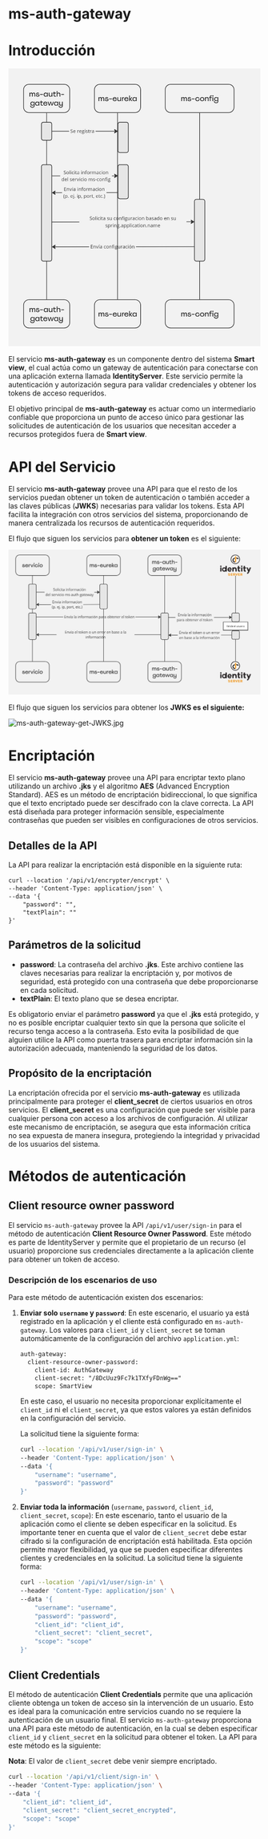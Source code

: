 # ms-auth-gateway

# Introducción

![ms-auth-gateway.jpg](./images/ms-auth-gateway.jpg)

El servicio **ms-auth-gateway** es un componente  dentro del sistema **Smart view**, el cual actúa como un gateway de autenticación para conectarse con una aplicación externa  llamada **IdentityServer**. Este servicio permite la autenticación y autorización segura para validar credenciales y obtener los tokens de acceso requeridos.

El objetivo principal de **ms-auth-gateway** es actuar como un intermediario confiable que proporciona un punto de acceso único para gestionar las solicitudes de autenticación de los usuarios que necesitan acceder a recursos protegidos fuera de **Smart view**.

# API del Servicio

El servicio **ms-auth-gateway** provee una API para que el resto de los servicios puedan obtener un token de autenticación o también acceder a las claves públicas (**JWKS**) necesarias para validar los tokens. Esta API facilita la integración con otros servicios del sistema, proporcionando de manera centralizada los recursos de autenticación requeridos.

El flujo que siguen los servicios para **obtener un token** es el siguiente:

![ms-auth-gateway-get-token.jpg](./images/ms-auth-gateway-get-token.jpg)

El flujo que siguen los servicios para obtener los **JWKS es el siguiente:**

![ms-auth-gateway-get-JWKS.jpg](/images/ms-auth-gateway-get-JWKS.jpg)

# Encriptación

El servicio **ms-auth-gateway** provee una API para encriptar texto plano utilizando un archivo **.jks** y el algoritmo **AES** (Advanced Encryption Standard). AES es un método de encriptación bidireccional, lo que significa que el texto encriptado puede ser descifrado con la clave correcta. La API está diseñada para proteger información sensible, especialmente contraseñas que pueden ser visibles en configuraciones de otros servicios.

## Detalles de la API

La API para realizar la encriptación está disponible en la siguiente ruta:

```
curl --location '/api/v1/encrypter/encrypt' \
--header 'Content-Type: application/json' \
--data '{
    "password": "",
    "textPlain": ""
}'
```

## Parámetros de la solicitud

- **password**: La contraseña del archivo **.jks**. Este archivo contiene las claves necesarias para realizar la encriptación y, por motivos de seguridad, está protegido con una contraseña que debe proporcionarse en cada solicitud.
- **textPlain**: El texto plano que se desea encriptar.

Es obligatorio enviar el parámetro **password** ya que el **.jks** está protegido, y no es posible encriptar cualquier texto sin que la persona que solicite el recurso tenga acceso a la contraseña. Esto evita la posibilidad de que alguien utilice la API como puerta trasera para encriptar información sin la autorización adecuada, manteniendo la seguridad de los datos.

## Propósito de la encriptación

La encriptación ofrecida por el servicio **ms-auth-gateway** es utilizada principalmente para proteger el **client_secret** de ciertos usuarios en otros servicios. El **client_secret** es una configuración que puede ser visible para cualquier persona con acceso a los archivos de configuración. Al utilizar este mecanismo de encriptación, se asegura que esta información crítica no sea expuesta de manera insegura, protegiendo la integridad y privacidad de los usuarios del sistema.

# Métodos de autenticación

## Client resource owner password

El servicio `ms-auth-gateway` provee la API `/api/v1/user/sign-in` para el método de autenticación **Client Resource Owner Password**. Este método es parte de IdentityServer y permite que el propietario de un recurso (el usuario) proporcione sus credenciales directamente a la aplicación cliente para obtener un token de acceso.

### Descripción de los escenarios de uso

Para este método de autenticación existen dos escenarios:

1. **Enviar solo `username` y `password`**: En este escenario, el usuario ya está registrado en la aplicación y el cliente está configurado en `ms-auth-gateway`. Los valores para `client_id` y `client_secret` se toman automáticamente de la configuración del archivo `application.yml`:
    
    ```
    auth-gateway:
      client-resource-owner-password:
        client-id: AuthGateway
        client-secret: "/8DcUuz9Fc7k1TXfyFDnWg=="
        scope: SmartView
    ```
    
    En este caso, el usuario no necesita proporcionar explícitamente el `client_id` ni el `client_secret`, ya que estos valores ya están definidos en la configuración del servicio.
    
    La solicitud tiene la siguiente forma:
    
    ```bash
    curl --location '/api/v1/user/sign-in' \
    --header 'Content-Type: application/json' \
    --data '{
        "username": "username",
        "password": "password"
    }'
    ```
    
2. **Enviar toda la información** (`username`, `password`, `client_id`, `client_secret`, `scope`): En este escenario, tanto el usuario de la aplicación como el cliente se deben especificar en la solicitud. Es importante tener en cuenta que el valor de `client_secret` debe estar cifrado si la configuración de encriptación está habilitada. Esta opción permite mayor flexibilidad, ya que se pueden especificar diferentes clientes y credenciales en la solicitud.
La solicitud tiene la siguiente forma:
    
    ```bash
    curl --location '/api/v1/user/sign-in' \
    --header 'Content-Type: application/json' \
    --data '{
        "username": "username",
        "password": "password",
        "client_id": "client_id",
        "client_secret": "client_secret",
        "scope": "scope"
    }'
    ```
    

## Client Credentials

El método de autenticación **Client Credentials** permite que una aplicación cliente obtenga un token de acceso sin la intervención de un usuario. Esto es ideal para la comunicación entre servicios cuando no se requiere la autenticación de un usuario final. El servicio `ms-auth-gateway` proporciona una API para este método de autenticación, en la cual se deben especificar `client_id` y `client_secret` en la solicitud para obtener el token. La API para este método es la siguiente:

**Nota**: El valor de `client_secret` debe venir siempre encriptado.

```bash
curl --location '/api/v1/client/sign-in' \
--header 'Content-Type: application/json' \
--data '{
    "client_id": "client_id",
    "client_secret": "client_secret_encrypted",
    "scope": "scope"
}'
```